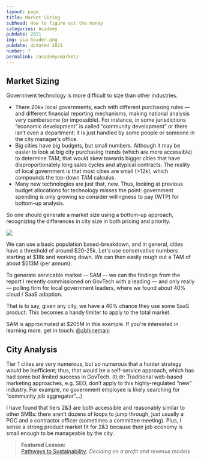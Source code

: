 ```yaml
---
layout: page
title: Market Sizing
subhead: How to figure out the money
categories: Academy
pubdate: 2021
img: pia-header.png
pubdate: Updated 2021
number: 7
permalink: /academy/market/
---
```


## Market Sizing
Government technology is more difficult to size than other industries.

- There 20k+ local governments, each with different purchasing rules — and different financial reporting mechanisms, making national analysis very cumbersome (or impossible). For instance, in some jurisdictions “economic development” is called “community development” or there isn’t even a department; it is just handled by some people or someone in the city manager’s office.
- Big cities have big budgets, but small numbers. Although it may be easier to look at big city purchasing trends (which are more accessible) to determine TAM, that would skew towards bigger cities that have disproportionately long sales cycles and atypical contracts. The reality of local government is that most cities are small (>12k), which compounds the top-down TAM calculus.
- Many new technologies are just that, new. Thus, looking at previous budget allocations for technology misses the point: government spending is only growing so consider willingness to pay (WTP) for bottom-up analysis.

So one should generate a market size using a bottom-up approach, recognizing the differences in city size in both pricing and priority. 

<img src="{{ site.url}}/img/market-size.png">

We can use a basic population based-breakdown, and in general, cities have a threshold of around $20-25k. Let's use conservative numbers starting at $18k and working down. We can then easily rough out a TAM of about $513M (per annum). 

To generate servicable market -- SAM -- we can the findings from the report I recently commissioned on GovTech with a leading — and only really — polling firm for local government leaders, where we found about 40% cloud / SaaS adoption. 

That is to say, given any city, we have a 40% chance they use some SaaS product. This becomes a handy limiter to apply to the total market. 

SAM is approximated at $205M in this example. If you're interested in learning more, get in touch: <a href="https://twitter.com/@abhinemani" target="_blank">@abhinemani</a>

## City Analysis

Tier 1 cities are very numerous, but so numerous that a hunter strategy would be inefficient; thus, that would be a self-service approach, which has had some but limited success in GovTech. (tl;dr: Traditional web-based marketing approaches, e.g. SEO, don’t apply to this highly-regulated “new” industry. For example, no government employee is likely searching for “community job aggregator”...) 

I have found that tiers 2&3 are both accessible and reasonably similar to other SMBs: there aren’t dozens of loops to jump through, just usually a POC and a contractor officer (sometimes a committee meeting). Plus, I sense a strong product market fit for 2&3 because their job economy is small enough to be manageable by the city. 

> **Featured Lesson:**<br />[Pathways to Sustainability](https://abhinemani.com/decks/web/viewer.html?file=/decks/lectures/CAPP15.pdf): *Deciding on a profit and revenue models*
